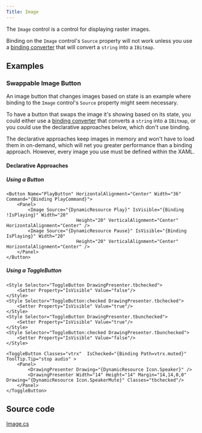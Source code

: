 ```yaml
---
Title: Image
---
```

The `Image` control is a control for displaying raster images.

Binding on the `Image` control's `Source` property will not work unless you use a [binding converter](https://avaloniaui.net/docs/binding/converting-binding-values) that will convert a `string` into a `IBitmap`.

## Examples

### Swappable Image Button
An image button that changes images based on state is an example where binding to the `Image` control's `Source` property might seem necessary.

To have a button that swaps the image it's showing based on its state, you could either use a [binding converter](https://avaloniaui.net/docs/binding/converting-binding-values) that converts a `string` into a `IBitmap`, or you could use the declarative approaches below, which don't use binding.

The declarative approaches keep images in memory and won't have to load them in on-demand, which will net you greater performance than a binding approach. However, every image you use must be defined within the XAML.

#### Declarative Approaches

##### Using a Button
```
<Button Name="PlayButton" HorizontalAlignment="Center" Width="36" Command="{Binding PlayCommand}">
    <Panel>
        <Image Source="{DynamicResource Play}" IsVisible="{Binding !IsPlaying}" Width="20"
                          Height="20" VerticalAlignment="Center" HorizontalAlignment="Center" />
        <Image Source="{DynamicResource Pause}" IsVisible="{Binding IsPlaying}" Width="20"
                          Height="20" VerticalAlignment="Center" HorizontalAlignment="Center" />
    </Panel>
</Button>
```

##### Using a ToggleButton
```
<Style Selector="ToggleButton DrawingPresenter.tbchecked">
    <Setter Property="IsVisible" Value="false"/>
</Style>
<Style Selector="ToggleButton:checked DrawingPresenter.tbchecked">
    <Setter Property="IsVisible" Value="true"/>
</Style>
<Style Selector="ToggleButton DrawingPresenter.tbunchecked">
    <Setter Property="IsVisible" Value="true"/>
</Style>
<Style Selector="ToggleButton:checked DrawingPresenter.tbunchecked">
    <Setter Property="IsVisible" Value="false"/>
</Style>
```

```
<ToggleButton Classes="vtrx"  IsChecked="{Binding Path=vtrx.muted}" ToolTip.Tip="stop audio" >
    <Panel>
        <DrawingPresenter Drawing="{DynamicResource Icon.Speaker}" />
        <DrawingPresenter Width="14" Height="14" Margin="14,14,0,0" Drawing="{DynamicResource Icon.SpeakerMute}" Classes="tbchecked"/>
    </Panel>
</ToggleButton>
```

## Source code
[Image.cs](https://github.com/AvaloniaUI/Avalonia/blob/master/src/Avalonia.Controls/Image.cs)